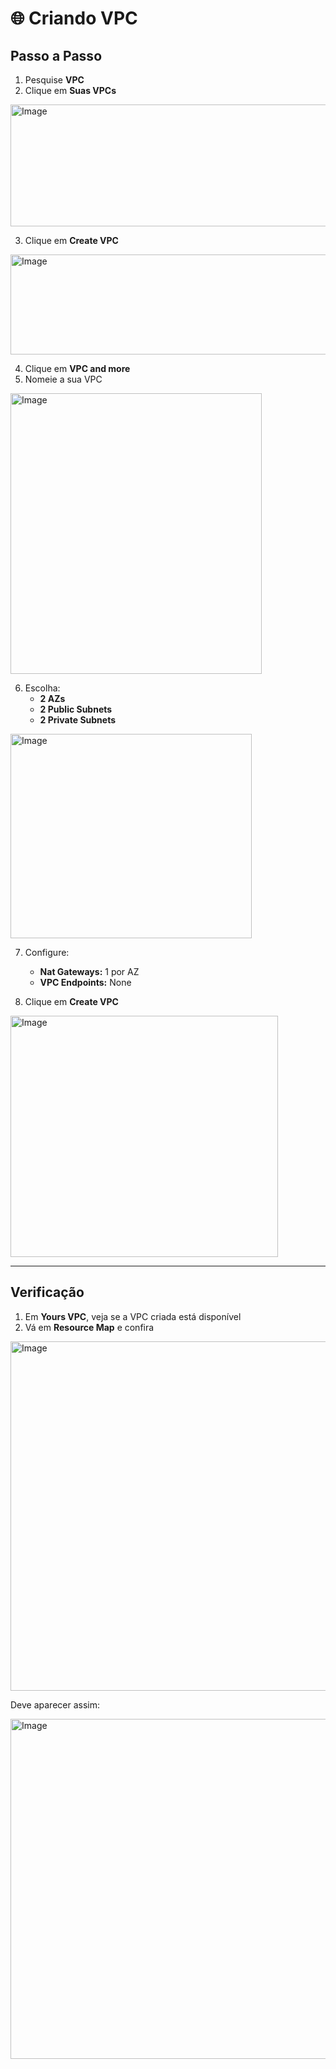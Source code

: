 # 🌐 Criando VPC

## Passo a Passo

1. Pesquise **VPC**  
2. Clique em **Suas VPCs**  

<img width="746" height="195" alt="Image" src="https://github.com/user-attachments/assets/1c61088d-dd00-4ab3-b5d9-64dd4c8575c7" />



3. Clique em **Create VPC**  

<img width="1174" height="160" alt="Image" src="https://github.com/user-attachments/assets/c48f6425-a1af-4948-a33d-ed19e24e6012" />

4. Clique em **VPC and more**  
5. Nomeie a sua VPC  

<img width="402" height="449" alt="Image" src="https://github.com/user-attachments/assets/e9343a67-ad32-4035-a158-e5ff92e203fc" />


6. Escolha:  
   - **2 AZs**  
   - **2 Public Subnets**  
   - **2 Private Subnets**  

<img width="386" height="327" alt="Image" src="https://github.com/user-attachments/assets/046e08b0-1724-4ab0-9ff2-4d855319399e" />


7. Configure:  
   - **Nat Gateways:** 1 por AZ  
   - **VPC Endpoints:** None  

8. Clique em **Create VPC**  

<img width="428" height="386" alt="Image" src="https://github.com/user-attachments/assets/4d07cec8-e01a-4ad9-a876-80fd40320533" />

---

## Verificação

1. Em **Yours VPC**, veja se a VPC criada está disponível  
2. Vá em **Resource Map** e confira  

<img width="1312" height="559" alt="Image" src="https://github.com/user-attachments/assets/7f0a2bea-8846-4fd1-9b31-eee691732d3f" />

Deve aparecer assim:  

<img width="2236" height="544" alt="Image" src="https://github.com/user-attachments/assets/d1079948-5f0b-47d5-8bf9-8145cef5e6ed" />



